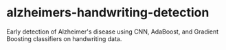 # alzheimers-handwriting-detection
Early detection of Alzheimer's disease using CNN, AdaBoost, and Gradient Boosting classifiers on handwriting data.
